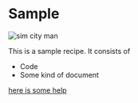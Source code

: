 Sample
======

![sim city man](https://github.com/enochchu/lrdcom-recipes/blob/master/sample/sample.jpg?raw=true)

This is a sample recipe. It consists of
- Code
- Some kind of document

[here is some help](https://github.com/adam-p/markdown-here/wiki/Markdown-Cheatsheet)
